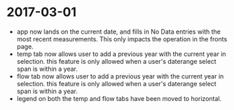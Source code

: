 # 2017-03-01

* app now lands on the current date, and fills in No Data entries with the most 
recent measurements. This only impacts the operation in the fronts page. 
* temp tab now allows user to add a previous year with the current year in selection.
this feature is only allowed when a user's daterange select span is within a year.
* flow tab now allows user to add a previous year with the current year in selection.
this feature is only allowed when a user's daterange select span is within a year.
* legend on both the temp and flow tabs have been moved to horizontal. 
